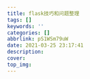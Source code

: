 ```yaml
---
title: flask技巧和问题整理
tags: []
keywords: ''
categories: []
abbrlink: pS1WSm79uW
date: 2021-03-25 23:17:41
description:
cover:
top_img:
---
```






